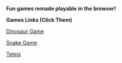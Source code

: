 **Fun games remade playable in the browser!**

**Games Links (Click Them)**

[Dinosaur Game](https://SavageCleans.github.io/DinosaurGame.html)

[Snake Game](https://SavageCleans.github.io/Snake.html)

[Teteis](https://SavageCleans.github.io/tetris.html)
